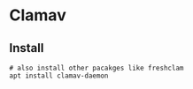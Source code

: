 # Clamav 

## Install 

```
# also install other pacakges like freshclam 
apt install clamav-daemon

```
